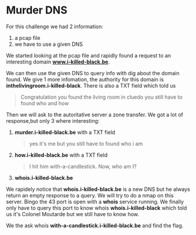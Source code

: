 # Murder DNS

For this challenge we had 2 information:
1. a pcap file
2. we have to use a given DNS

We started looking at the pcap file and rapidly found a request to an interesting domain **www.i-killed-black.be**. 

We can then use the given DNS to query info with dig about the domain found. We give 1 more infomation, the authority for this domain is **inthelivingroom.i-killed-black**.
There is also a TXT field which told us 
    
   > Congratulation you found the living room
   > in cluedo you still have to found who and how

Then we will ask to the autoritative server a zone transfer. We got a lot of response,but only 3 where interesting:
1. **murder.i-killed-black.be** with a TXT field 
    
     > yes it's me but you still have to found who i am
2. **how.i-killed-black.be** with a TXT field

    > I hit him with-a-candlestick. Now, who am I?
3. **whois.i-killed-black.be**

We rapidely notice that **whois.i-killed-black.be** is a new DNS but he always return an empty response to a query.
We will try to do a nmap on this server.
Bingo the 43 port is open with a **whois** service running. 
We finally only have to query this port to know whois **whois.i-killed-black** which told us it's Colonel Moutarde but we still have to know how.

We the ask whois **with-a-candlestick.i-killed-black.be** and find the flag.